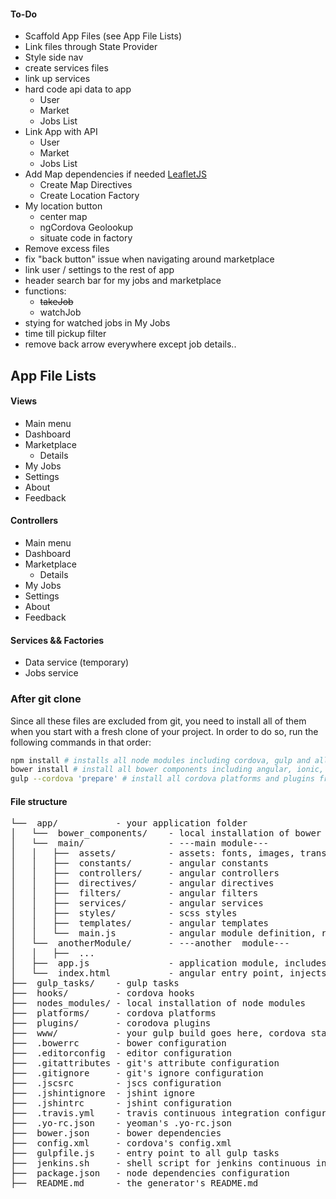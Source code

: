 
#### To-Do 
- Scaffold App Files (see App File Lists)
- Link files through State Provider
- Style side nav
- create services files 
- link up services 
- hard code api data to app
    * User
    * Market 
    * Jobs List
- Link App with API 
    * User
    * Market 
    * Jobs List
- Add Map dependencies if needed [LeafletJS](https://github.com/tombatossals/angular-leaflet-directive)
    * Create Map Directives 
    * Create Location Factory 
- My location button
    * center map
    * ngCordova Geolookup 
    * situate code in factory
- Remove excess files 
- fix "back button" issue when navigating around marketplace
- link user / settings to the rest of app 
- header search bar for my jobs and marketplace 
- functions: 
    * ~~takeJob~~
    * watchJob
- stying for watched jobs in My Jobs
- time till pickup filter 
- remove back arrow everywhere except job details.. 

## App File Lists

#### Views 
- Main menu 
- Dashboard 
- Marketplace
    * Details 
- My Jobs
- Settings
- About
- Feedback 

#### Controllers  
- Main menu 
- Dashboard 
- Marketplace
    * Details 
- My Jobs
- Settings
- About
- Feedback 

#### Services && Factories
- Data service (temporary) 
- Jobs service 

### After git clone
Since all these files are excluded from git, you need to install all of them when you start with a fresh clone of your project. In order to do so, run the following commands in that order:
```sh
npm install # installs all node modules including cordova, gulp and all that
bower install # install all bower components including angular, ionic, ng-cordova, ...
gulp --cordova 'prepare' # install all cordova platforms and plugins from the config.xml
```

#### File structure
<pre>
└──  app/           - your application folder
│   └──  bower_components/    - local installation of bower packages
│   └──  main/                - ---main module---
│   │   ├──  assets/          - assets: fonts, images, translation, etc... goes here
│   │   ├──  constants/       - angular constants
│   │   ├──  controllers/     - angular controllers
│   │   ├──  directives/      - angular directives
│   │   ├──  filters/         - angular filters
│   │   ├──  services/        - angular services
│   │   ├──  styles/          - scss styles
│   │   ├──  templates/       - angular templates
│   │   └──  main.js          - angular module definition, routing etc...
│   └──  anotherModule/       - ---another  module---
│   │   ├──  ...
│   ├──  app.js               - application module, includes main module, ionic, ui-router etc ...
│   └──  index.html           - angular entry point, injects: app files, bower files, fonts,  ...
├──  gulp_tasks/    - gulp tasks
├──  hooks/         - cordova hooks
├──  nodes_modules/ - local installation of node modules
├──  platforms/     - cordova platforms
├──  plugins/       - corodova plugins
├──  www/           - your gulp build goes here, cordova starts building from here
├──  .bowerrc       - bower configuration
├──  .editorconfig  - editor configuration
├──  .gitattributes - git's attribute configuration
├──  .gitignore     - git's ignore configuration
├──  .jscsrc        - jscs configuration
├──  .jshintignore  - jshint ignore
├──  .jshintrc      - jshint configuration
├──  .travis.yml    - travis continuous integration configuration
├──  .yo-rc.json    - yeoman's .yo-rc.json
├──  bower.json     - bower dependencies
├──  config.xml     - cordova's config.xml
├──  gulpfile.js    - entry point to all gulp tasks
├──  jenkins.sh     - shell script for jenkins continuous integration
├──  package.json   - node dependencies configuration
├──  README.md      - the generator's README.md
</pre>